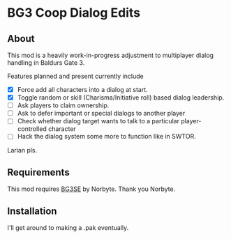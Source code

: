 # BG3 Coop Dialog Edits



## About

This mod is a heavily work-in-progress adjustment to multiplayer dialog handling in Baldurs Gate 3.

Features planned and present currently include

- [x] Force add all characters into a dialog at start.
- [x] Toggle random or skill (Charisma/Initiative roll) based dialog leadership.
- [ ] Ask players to claim ownership.
- [ ] Ask to defer important or special dialogs to another player
- [ ] Check whether dialog target wants to talk to a particular player-controlled character
- [ ] Hack the dialog system some more to function like in SWTOR.

Larian pls.

## Requirements

This mod requires [BG3SE](https://github.com/Norbyte/bg3se) by Norbyte. Thank you Norbyte.

## Installation

I'll get around to making a .pak eventually.